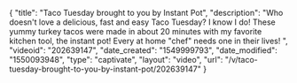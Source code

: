 {
    "title": "Taco Tuesday brought to you by Instant Pot",
    "description": "Who doesn't love a delicious, fast and easy Taco Tuesday? I know I do! These yummy turkey tacos were made in about 20 minutes with my favorite kitchen tool, the instant pot! Every at home \"chef\" needs one in their lives! ",
    "videoid": "202639147",
    "date_created": "1549999793",
    "date_modified": "1550093948",
    "type": "captivate",
    "layout": "video",
    "url": "\/v\/taco-tuesday-brought-to-you-by-instant-pot\/202639147"
}